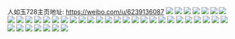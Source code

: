 人如玉728主页地址: https://weibo.com/u/6239136087 
![](https://wx4.sinaimg.cn/mw2000/006OeMjdly1h6u9zkce8jj31o0280gw4.jpg) 
![](https://wx4.sinaimg.cn/mw2000/006OeMjdly1h6u9zi3miij32c02c0u0y.jpg) 
![](https://wx4.sinaimg.cn/mw2000/006OeMjdly1h6swokr6ggj32c03404qr.jpg) 
![](https://wx4.sinaimg.cn/mw2000/006OeMjdly1h5hhz5jlqej30uk4cm4qp.jpg) 
![](https://wx4.sinaimg.cn/mw2000/006OeMjdly1h5hhz4sedij30on0on79f.jpg) 
![](https://wx4.sinaimg.cn/mw2000/006OeMjdly1h5hhz673ydj30wp0wp7fc.jpg) 
![](https://wx4.sinaimg.cn/mw2000/006OeMjdly1h5hhz6rd1sj30v40v4jxt.jpg) 
![](https://wx4.sinaimg.cn/mw2000/006OeMjdly1h5hhz7dh8rj30vh0vhdq8.jpg) 
![](https://wx4.sinaimg.cn/mw2000/006OeMjdly1h5hhz85fbdj30u0140ak4.jpg) 
![](https://wx4.sinaimg.cn/mw2000/006OeMjdly1h5hhz8rl22j30u0140q9o.jpg) 
![](https://wx4.sinaimg.cn/mw2000/006OeMjdly1gshei8rrosj31500urdor.jpg) 
![](https://wx4.sinaimg.cn/mw2000/006OeMjdly1gshei7yys5j31400u0wqv.jpg) 
![](https://wx4.sinaimg.cn/mw2000/006OeMjdly1gqnjzfsijuj31o01o0kjl.jpg) 
![](https://wx4.sinaimg.cn/mw2000/006OeMjdly1gqnjzf4gszj32bk282e83.jpg) 
![](https://wx4.sinaimg.cn/mw2000/006OeMjdly1gqnjzgl25wj32801o07wi.jpg) 
![](https://wx4.sinaimg.cn/mw2000/006OeMjdly1goq29pihtxj30ve0u0td1.jpg) 
![](https://wx4.sinaimg.cn/mw2000/006OeMjdly1goq29p4j5wj32c02c07wi.jpg) 
![](https://wx4.sinaimg.cn/mw2000/006OeMjdly1goq29qywlyj32c02c0kjm.jpg) 
![](https://wx4.sinaimg.cn/mw2000/006OeMjdly1goq29od5utj32c02c0npf.jpg) 
![](https://wx4.sinaimg.cn/mw2000/006OeMjdly1goq29ru8ugj32c02c07wi.jpg) 
![](https://wx4.sinaimg.cn/mw2000/006OeMjdly1goq29q0q5nj32c02c0u0y.jpg) 
![](https://wx4.sinaimg.cn/mw2000/006OeMjdly1gmcyv6cfgaj32c02c07wi.jpg) 
![](https://wx4.sinaimg.cn/mw2000/006OeMjdly1gmcyuy4ywuj33402c07wj.jpg) 
![](https://wx4.sinaimg.cn/mw2000/006OeMjdly1gmcyvak5hcj33402c0x6r.jpg) 
![](https://wx4.sinaimg.cn/mw2000/006OeMjdly1gmcywmcv4gj30rs13u45j.jpg) 
![](https://wx4.sinaimg.cn/mw2000/006OeMjdly1glzeycuvy0j30rs15p46y.jpg) 
![](https://wx4.sinaimg.cn/mw2000/006OeMjdly1glzeyi3ll7j32c02c0hdu.jpg) 
![](https://wx4.sinaimg.cn/mw2000/006OeMjdly1glzeyja2fnj30rs13rgvr.jpg) 
![](https://wx4.sinaimg.cn/mw2000/006OeMjdly1gloinpc5nlj30jw0zc0yt.jpg) 
![](https://wx4.sinaimg.cn/mw2000/006OeMjdly1gloint03yjj32c02c0nmg.jpg) 
![](https://wx4.sinaimg.cn/mw2000/006OeMjdly1gliixdispij32801o0kjl.jpg) 
![](https://wx4.sinaimg.cn/mw2000/006OeMjdly1gkt7h0rsguj31in1iye81.jpg) 
![](https://wx4.sinaimg.cn/mw2000/006OeMjdly1gkt7h73ki8j32c02c0b2a.jpg) 
![](https://wx4.sinaimg.cn/mw2000/006OeMjdly1gkt7hg4ij1j32c02c0npe.jpg) 
![](https://wx4.sinaimg.cn/mw2000/006OeMjdly1givpe8mkmuj32801o0qv5.jpg) 
![](https://wx4.sinaimg.cn/mw2000/006OeMjdly1givpe82ej5j32c02c0npd.jpg) 
![](https://wx4.sinaimg.cn/mw2000/006OeMjdly1gg3mko6esbj32c02c0u0x.jpg) 
![](https://wx4.sinaimg.cn/mw2000/006OeMjdly1gg3mkn240hj32c02c0hdw.jpg) 
![](https://wx4.sinaimg.cn/mw2000/006OeMjdly1gg3mkj0ksij3280280e82.jpg) 
